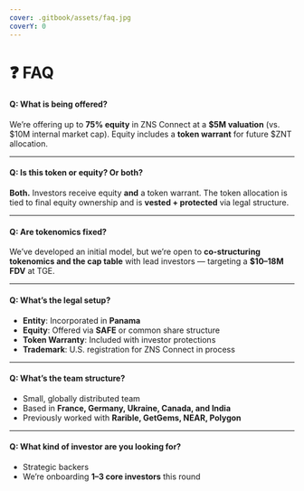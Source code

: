 ```yaml
---
cover: .gitbook/assets/faq.jpg
coverY: 0
---
```


# ❓ FAQ

#### Q: What is being offered?

We’re offering up to **75% equity** in ZNS Connect at a **$5M valuation** (vs. $10M internal market cap). Equity includes a **token warrant** for future $ZNT allocation.

***

#### Q: Is this token or equity? Or both?

**Both.** Investors receive equity **and** a token warrant. The token allocation is tied to final equity ownership and is **vested + protected** via legal structure.

***

#### Q: Are tokenomics fixed?

We’ve developed an initial model, but we’re open to **co-structuring tokenomics and the cap table** with lead investors — targeting a **$10–18M FDV** at TGE.

***

#### Q: What’s the legal setup?

* **Entity**: Incorporated in **Panama**
* **Equity**: Offered via **SAFE** or common share structure
* **Token Warranty**: Included with investor protections
* **Trademark**: U.S. registration for ZNS Connect in process

***

#### Q: What’s the team structure?

* Small, globally distributed team
* Based in **France, Germany, Ukraine, Canada, and India**
* Previously worked with **Rarible, GetGems, NEAR, Polygon**

***

#### Q: What kind of investor are you looking for?

* Strategic backers
* We’re onboarding **1–3 core investors** this round
